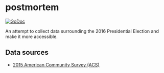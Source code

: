 # postmortem
[![GoDoc](https://godoc.org/github.com/jbowens/postmortem?status.svg)](https://godoc.org/github.com/jbowens/postmortem)

An attempt to collect data surrounding the 2016 Presidential Election and make
it more accessible.

## Data sources

* [2015 American Community Survey (ACS)](https://www.census.gov/programs-surveys/acs/technical-documentation/summary-file-documentation.html)
